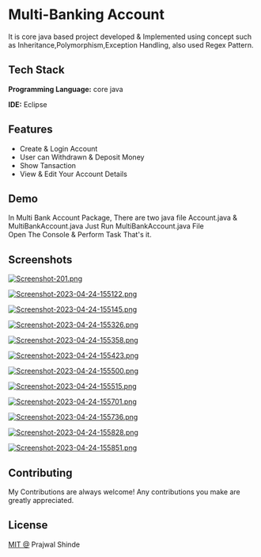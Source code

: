 
# Multi-Banking Account

It is core java based  project developed &  Implemented using  concept such as 
Inheritance,Polymorphism,Exception Handling, also used Regex Pattern.


## Tech Stack

**Programming Language:** core java

**IDE:** Eclipse
 





## Features

- Create & Login Account 
- User can Withdrawn & Deposit Money
- Show Tansaction
- View & Edit Your Account Details


## Demo
In Multi Bank Account Package,  There are two java file 
Account.java & MultiBankAccount.java 
Just Run MultiBankAccount.java File  
Open The Console & Perform Task That's it.


## Screenshots
[![Screenshot-201.png](https://i.postimg.cc/mZ9H9HJT/Screenshot-201.png)](https://postimg.cc/4nJykmX0)

[![Screenshot-2023-04-24-155122.png](https://i.postimg.cc/qB65C1pg/Screenshot-2023-04-24-155122.png)](https://postimg.cc/MXxDCbM8)

[![Screenshot-2023-04-24-155145.png](https://i.postimg.cc/8CCykHyp/Screenshot-2023-04-24-155145.png)](https://postimg.cc/PCBb2ms9)

[![Screenshot-2023-04-24-155326.png](https://i.postimg.cc/GmLKzKnF/Screenshot-2023-04-24-155326.png)](https://postimg.cc/9rkyQGM0)

[![Screenshot-2023-04-24-155358.png](https://i.postimg.cc/Mp9DLBzh/Screenshot-2023-04-24-155358.png)](https://postimg.cc/qNCyhzhL)

[![Screenshot-2023-04-24-155423.png](https://i.postimg.cc/pXYkD74V/Screenshot-2023-04-24-155423.png)](https://postimg.cc/MvHywszg)

[![Screenshot-2023-04-24-155500.png](https://i.postimg.cc/Prk2vh6F/Screenshot-2023-04-24-155500.png)](https://postimg.cc/XXQwTM6w)

[![Screenshot-2023-04-24-155515.png](https://i.postimg.cc/NF88k9NC/Screenshot-2023-04-24-155515.png)](https://postimg.cc/2L6Bz6Nn)

[![Screenshot-2023-04-24-155701.png](https://i.postimg.cc/G2yx9SvC/Screenshot-2023-04-24-155701.png)](https://postimg.cc/yg7ZbjfQ)

[![Screenshot-2023-04-24-155736.png](https://i.postimg.cc/vTwLnLv6/Screenshot-2023-04-24-155736.png)](https://postimg.cc/jwv70fms)

[![Screenshot-2023-04-24-155828.png](https://i.postimg.cc/hGw0Dqzs/Screenshot-2023-04-24-155828.png)](https://postimg.cc/mcY9jJS1)

[![Screenshot-2023-04-24-155851.png](https://i.postimg.cc/RZZ1w0wG/Screenshot-2023-04-24-155851.png)](https://postimg.cc/KRCg2xqg)
## Contributing
My 
Contributions are always welcome!
Any contributions you make are greatly appreciated.




## License

[MIT @](https://choosealicense.com/licenses/mit/) Prajwal Shinde


